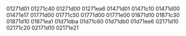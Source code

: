 01271d01   01271c40  01271d00  01271ea6 01471d01   01471c10  01471d00  01471e17 01771d00   01771c50  01771d00  01771e00 01871d10   01871c30  01871d10  01871ea1 01d71dba   01d71c60  01d71db0  01d71ee6 02171d10   02171c20  02171d10  02171e21  

